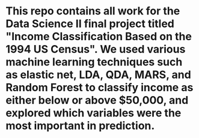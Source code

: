# This repo contains all work for the Data Science II final project titled "Income Classification Based on the 1994 US Census". We used various machine learning techniques such as elastic net, LDA, QDA, MARS, and Random Forest to classify income as either below or above $50,000, and explored which variables were the most important in prediction.
